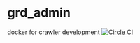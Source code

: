 # grd_admin
docker for crawler development
[![Circle CI](https://circleci.com/gh/freyrus/grd_crawler.svg?style=svg)](https://circleci.com/gh/freyrus/grd_crawler)
